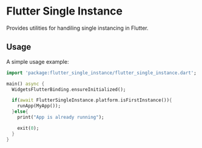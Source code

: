 # Flutter Single Instance

Provides utilities for handiling single instancing in Flutter.

## Usage

A simple usage example:

```dart
import 'package:flutter_single_instance/flutter_single_instance.dart';

main() async {
  WidgetsFlutterBinding.ensureInitialized();

  if(await FlutterSingleInstance.platform.isFirstInstance()){
    runApp(MyApp());
  }else{
    print("App is already running");

    exit(0);
  }
}
```
